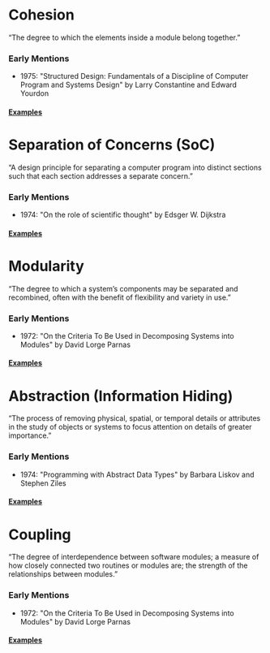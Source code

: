# Cohesion
“The degree to which the elements inside a module belong together.”

### Early Mentions
- 1975: "Structured Design: Fundamentals of a Discipline of Computer Program and Systems Design" by Larry Constantine and Edward Yourdon

#### [Examples](/cosmic/cohesion/cohesion.md)

# Separation of Concerns (SoC)
“A design principle for separating a computer program into distinct sections such that each section addresses a separate concern.”

### Early Mentions
- 1974: "On the role of scientific thought" by Edsger W. Dijkstra

#### [Examples](/cosmic/soc/soc.md)

# Modularity
“The degree to which a system’s components may be separated and recombined, often with the benefit of flexibility and variety in use.”

### Early Mentions
- 1972: "On the Criteria To Be Used in Decomposing Systems into Modules" by David Lorge Parnas

#### [Examples](/cosmic/modularity/modularity.md)

# Abstraction (Information Hiding)
“The process of removing physical, spatial, or temporal details or attributes in the study of objects or systems to focus attention on details of greater importance.”

### Early Mentions
- 1974: "Programming with Abstract Data Types" by Barbara Liskov and Stephen Ziles

#### [Examples](/cosmic/abstraction/abstraction.md)

# Coupling
“The degree of interdependence between software modules; a measure of how closely connected two routines or modules are; the strength of the relationships between modules.”

### Early Mentions
- 1972: "On the Criteria To Be Used in Decomposing Systems into Modules" by David Lorge Parnas

#### [Examples](/cosmic/coupling/coupling.md)

